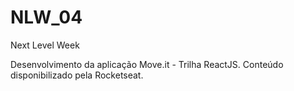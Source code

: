 # NLW_04
Next Level Week

Desenvolvimento da aplicação Move.it - Trilha ReactJS. Conteúdo disponibilizado pela Rocketseat. 
